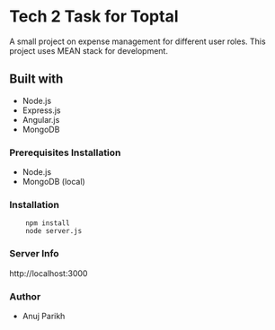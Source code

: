 # Tech 2 Task for Toptal
A small project on expense management for different user roles.
This project uses MEAN stack for development.
## Built with
* Node.js
* Express.js
* Angular.js
* MongoDB

### Prerequisites Installation 
* Node.js
* MongoDB (local)

### Installation
```
    npm install
    node server.js
```
### Server Info
http://localhost:3000

### Author
* Anuj Parikh




